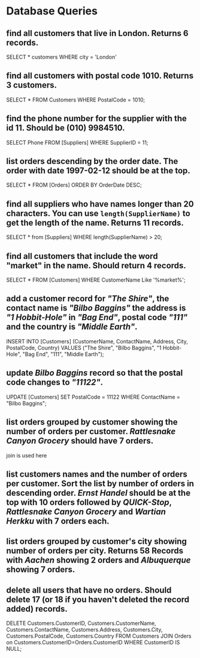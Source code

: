 # Database Queries

## find all customers that live in London. Returns 6 records.

SELECT * customers WHERE city = 'London'

## find all customers with postal code 1010. Returns 3 customers.

SELECT * FROM Customers WHERE PostalCode = 1010;


## find the phone number for the supplier with the id 11. Should be (010) 9984510.
SELECT Phone FROM [Suppliers] WHERE SupplierID = 11;



## list orders descending by the order date. The order with date 1997-02-12 should be at the top.
SELECT * FROM [Orders] ORDER BY OrderDate DESC;


## find all suppliers who have names longer than 20 characters. You can use `length(SupplierName)` to get the length of the name. Returns 11 records.
SELECT * from [Suppliers] WHERE length(SupplierName) > 20;


## find all customers that include the word "market" in the name. Should return 4 records.
SELECT * FROM [Customers] WHERE CustomerName Like '%market%';


## add a customer record for _"The Shire"_, the contact name is _"Bilbo Baggins"_ the address is _"1 Hobbit-Hole"_ in _"Bag End"_, postal code _"111"_ and the country is _"Middle Earth"_.
INSERT INTO [Customers] (CustomerName, ContactName, Address, City, PostalCode, Country) VALUES ("The Shire", "Bilbo Baggins", "1 Hobbit-Hole", "Bag End", "111", "Middle Earth");


## update _Bilbo Baggins_ record so that the postal code changes to _"11122"_.
UPDATE [Customers] SET PostalCode = 11122 WHERE ContactName = "Bilbo Baggins";


## list orders grouped by customer showing the number of orders per customer. _Rattlesnake Canyon Grocery_ should have 7 orders.
join is used here 

## list customers names and the number of orders per customer. Sort the list by number of orders in descending order. _Ernst Handel_ should be at the top with 10 orders followed by _QUICK-Stop_, _Rattlesnake Canyon Grocery_ and _Wartian Herkku_ with 7 orders each.

## list orders grouped by customer's city showing number of orders per city. Returns 58 Records with _Aachen_ showing 2 orders and _Albuquerque_ showing 7 orders.

## delete all users that have no orders. Should delete 17 (or 18 if you haven't deleted the record added) records.
DELETE Customers.CustomerID, Customers.CustomerName, Customers.ContactName, Customers.Address, Customers.City, Customers.PostalCode, Customers.Country 
FROM Customers
JOIN Orders on Customers.CustomerID=Orders.CustomerID
WHERE CustomerID IS NULL;
